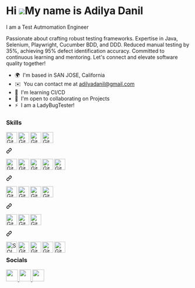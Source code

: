Hi ![](https://user-images.githubusercontent.com/18350557/176309783-0785949b-9127-417c-8b55-ab5a4333674e.gif)My name is Adilya Danil
====================================================================================================================================
I am a Test Autmomation Engineer

Passionate about crafting robust testing frameworks. Expertise in Java, Selenium, Playwright, Cucumber BDD, and DDD. Reduced manual testing by 35%, achieving 95% defect identification accuracy. Committed to continuous learning and mentoring. Let's connect and elevate software quality together! 

* 🌍  I'm based in SAN JOSE, California
* ✉️  You can contact me at [adilyadanil@gmail.com](mailto:adilyadanil@gmail.com)
* 🧠  I'm learning CI/CD
* 🤝  I'm open to collaborating on Projects
* ⚡  I am a LadyBugTester!

### Skills

<p dir="auto"><a target="_blank" rel="noopener noreferrer nofollow" href="https://camo.githubusercontent.com/973913d161ca9ac03d1e941e3c0a9785dd928059a48274ed2b3ff564b5c564b2/68747470733a2f2f63646e2e6a7364656c6976722e6e65742f67682f64657669636f6e732f64657669636f6e2f69636f6e732f6a6176612f6a6176612d6f726967696e616c2e737667"><img align="left" alt="Git" width="30px" src="https://camo.githubusercontent.com/973913d161ca9ac03d1e941e3c0a9785dd928059a48274ed2b3ff564b5c564b2/68747470733a2f2f63646e2e6a7364656c6976722e6e65742f67682f64657669636f6e732f64657669636f6e2f69636f6e732f6a6176612f6a6176612d6f726967696e616c2e737667" data-canonical-src="https://cdn.jsdelivr.net/gh/devicons/devicon/icons/java/java-original.svg" style="max-width: 100%;"></a></p>
<p dir="auto"><a target="_blank" rel="noopener noreferrer nofollow" href="https://camo.githubusercontent.com/0d5534dd6a655164d3127c270557a5e39450dec8c22f71a9830359b6bd8e749b/68747470733a2f2f63646e2e6a7364656c6976722e6e65742f67682f64657669636f6e732f64657669636f6e2f69636f6e732f707974686f6e2f707974686f6e2d706c61696e2e737667"><img align="left" alt="Git" width="30px" src="https://camo.githubusercontent.com/0d5534dd6a655164d3127c270557a5e39450dec8c22f71a9830359b6bd8e749b/68747470733a2f2f63646e2e6a7364656c6976722e6e65742f67682f64657669636f6e732f64657669636f6e2f69636f6e732f707974686f6e2f707974686f6e2d706c61696e2e737667" data-canonical-src="https://cdn.jsdelivr.net/gh/devicons/devicon/icons/python/python-plain.svg" style="max-width: 100%;"></a></p>
<p dir="auto"><a target="_blank" rel="noopener noreferrer nofollow" href="https://camo.githubusercontent.com/3d0ddeed2c709ed1cbce62a9c624d0f719d5ed695567a2eef03d61a70c7ff336/68747470733a2f2f63646e2e6a7364656c6976722e6e65742f67682f64657669636f6e732f64657669636f6e2f69636f6e732f6a6176617363726970742f6a6176617363726970742d706c61696e2e737667"><img align="left" alt="Git" width="30px" src="https://camo.githubusercontent.com/3d0ddeed2c709ed1cbce62a9c624d0f719d5ed695567a2eef03d61a70c7ff336/68747470733a2f2f63646e2e6a7364656c6976722e6e65742f67682f64657669636f6e732f64657669636f6e2f69636f6e732f6a6176617363726970742f6a6176617363726970742d706c61696e2e737667" data-canonical-src="https://cdn.jsdelivr.net/gh/devicons/devicon/icons/javascript/javascript-plain.svg" style="max-width: 100%;"></a></p>
<p dir="auto"><a target="_blank" rel="noopener noreferrer nofollow" href="https://camo.githubusercontent.com/eb80c0e268a6900f248479e61e0c808e729390722c84cf4f3da4eb01867cbf09/68747470733a2f2f63646e2e6a7364656c6976722e6e65742f67682f64657669636f6e732f64657669636f6e406c61746573742f69636f6e732f6a736f6e2f6a736f6e2d6f726967696e616c2e737667"><img align="left" alt="Git" width="30px" src="https://camo.githubusercontent.com/eb80c0e268a6900f248479e61e0c808e729390722c84cf4f3da4eb01867cbf09/68747470733a2f2f63646e2e6a7364656c6976722e6e65742f67682f64657669636f6e732f64657669636f6e406c61746573742f69636f6e732f6a736f6e2f6a736f6e2d6f726967696e616c2e737667" data-canonical-src="https://cdn.jsdelivr.net/gh/devicons/devicon@latest/icons/json/json-original.svg" style="max-width: 100%;"></a></p>
<div class="markdown-heading" dir="auto"><h3 class="heading-element" dir="auto"> ⠀ </h3><a id="user-content---" class="anchor" aria-label="Permalink:  ⠀ " href="#--"><svg class="octicon octicon-link" viewBox="0 0 16 16" version="1.1" width="16" height="16" aria-hidden="true"><path d="m7.775 3.275 1.25-1.25a3.5 3.5 0 1 1 4.95 4.95l-2.5 2.5a3.5 3.5 0 0 1-4.95 0 .751.751 0 0 1 .018-1.042.751.751 0 0 1 1.042-.018 1.998 1.998 0 0 0 2.83 0l2.5-2.5a2.002 2.002 0 0 0-2.83-2.83l-1.25 1.25a.751.751 0 0 1-1.042-.018.751.751 0 0 1-.018-1.042Zm-4.69 9.64a1.998 1.998 0 0 0 2.83 0l1.25-1.25a.751.751 0 0 1 1.042.018.751.751 0 0 1 .018 1.042l-1.25 1.25a3.5 3.5 0 1 1-4.95-4.95l2.5-2.5a3.5 3.5 0 0 1 4.95 0 .751.751 0 0 1-.018 1.042.751.751 0 0 1-1.042.018 1.998 1.998 0 0 0-2.83 0l-2.5 2.5a1.998 1.998 0 0 0 0 2.83Z"></path></svg></a></div>
<p dir="auto"><a target="_blank" rel="noopener noreferrer nofollow" href="https://camo.githubusercontent.com/41d87ee17396daf58a6f69ce5322a9c917eb71507026bab98fa1bbf013dd94ff/68747470733a2f2f63646e2e6a7364656c6976722e6e65742f67682f64657669636f6e732f64657669636f6e406c61746573742f69636f6e732f637563756d6265722f637563756d6265722d706c61696e2e737667"><img align="left" alt="Git" width="30px" src="https://camo.githubusercontent.com/41d87ee17396daf58a6f69ce5322a9c917eb71507026bab98fa1bbf013dd94ff/68747470733a2f2f63646e2e6a7364656c6976722e6e65742f67682f64657669636f6e732f64657669636f6e406c61746573742f69636f6e732f637563756d6265722f637563756d6265722d706c61696e2e737667" data-canonical-src="https://cdn.jsdelivr.net/gh/devicons/devicon@latest/icons/cucumber/cucumber-plain.svg" style="max-width: 100%;"></a></p>
<p dir="auto"><a target="_blank" rel="noopener noreferrer nofollow" href="https://camo.githubusercontent.com/96140b38d94196bf220e0e0af539b65416d7641919914362f9353e8feff380e4/68747470733a2f2f63646e2e6a7364656c6976722e6e65742f67682f64657669636f6e732f64657669636f6e406c61746573742f69636f6e732f73656c656e69756d2f73656c656e69756d2d6f726967696e616c2e737667"><img align="left" alt="Git" width="30px" src="https://camo.githubusercontent.com/96140b38d94196bf220e0e0af539b65416d7641919914362f9353e8feff380e4/68747470733a2f2f63646e2e6a7364656c6976722e6e65742f67682f64657669636f6e732f64657669636f6e406c61746573742f69636f6e732f73656c656e69756d2f73656c656e69756d2d6f726967696e616c2e737667" data-canonical-src="https://cdn.jsdelivr.net/gh/devicons/devicon@latest/icons/selenium/selenium-original.svg" style="max-width: 100%;"></a></p>
<p dir="auto"><a target="_blank" rel="noopener noreferrer nofollow" href="https://camo.githubusercontent.com/3aad7b327821eef0a5a8862c5b251fa89bbeb49543ddde9df7479f80362bf84d/68747470733a2f2f63646e2e6a7364656c6976722e6e65742f67682f64657669636f6e732f64657669636f6e406c61746573742f69636f6e732f706c61797772696768742f706c61797772696768742d6f726967696e616c2e737667"><img align="left" alt="Git" width="30px" src="https://camo.githubusercontent.com/3aad7b327821eef0a5a8862c5b251fa89bbeb49543ddde9df7479f80362bf84d/68747470733a2f2f63646e2e6a7364656c6976722e6e65742f67682f64657669636f6e732f64657669636f6e406c61746573742f69636f6e732f706c61797772696768742f706c61797772696768742d6f726967696e616c2e737667" data-canonical-src="https://cdn.jsdelivr.net/gh/devicons/devicon@latest/icons/playwright/playwright-original.svg" style="max-width: 100%;"></a></p>
<p dir="auto"><a target="_blank" rel="noopener noreferrer nofollow" href="https://camo.githubusercontent.com/f1b14f5a8aae532ee35a8f5a3560223f34dfa259c36c85274f4dcca6ea126531/68747470733a2f2f63646e2e6a7364656c6976722e6e65742f67682f64657669636f6e732f64657669636f6e406c61746573742f69636f6e732f6b61726174656c6162732f6b61726174656c6162732d6f726967696e616c2e737667"><img align="left" alt="Git" width="30px" src="https://camo.githubusercontent.com/f1b14f5a8aae532ee35a8f5a3560223f34dfa259c36c85274f4dcca6ea126531/68747470733a2f2f63646e2e6a7364656c6976722e6e65742f67682f64657669636f6e732f64657669636f6e406c61746573742f69636f6e732f6b61726174656c6162732f6b61726174656c6162732d6f726967696e616c2e737667" data-canonical-src="https://cdn.jsdelivr.net/gh/devicons/devicon@latest/icons/karatelabs/karatelabs-original.svg" style="max-width: 100%;"></a></p>
<p dir="auto"><a target="_blank" rel="noopener noreferrer nofollow" href="https://camo.githubusercontent.com/fd122f381b82d52b429276de98cb444cc886ca22a9be231cf3dd9fdc70dd4ad5/68747470733a2f2f63646e2e6a7364656c6976722e6e65742f67682f64657669636f6e732f64657669636f6e406c61746573742f69636f6e732f63797072657373696f2f63797072657373696f2d6f726967696e616c2e737667"><img align="left" alt="Git" width="30px" src="https://camo.githubusercontent.com/fd122f381b82d52b429276de98cb444cc886ca22a9be231cf3dd9fdc70dd4ad5/68747470733a2f2f63646e2e6a7364656c6976722e6e65742f67682f64657669636f6e732f64657669636f6e406c61746573742f69636f6e732f63797072657373696f2f63797072657373696f2d6f726967696e616c2e737667" data-canonical-src="https://cdn.jsdelivr.net/gh/devicons/devicon@latest/icons/cypressio/cypressio-original.svg" style="max-width: 100%;"></a></p>

<div class="markdown-heading" dir="auto"><h3 class="heading-element" dir="auto"> ⠀ </h3><a id="user-content----1" class="anchor" aria-label="Permalink:  ⠀ " href="#---1"><svg class="octicon octicon-link" viewBox="0 0 16 16" version="1.1" width="16" height="16" aria-hidden="true"><path d="m7.775 3.275 1.25-1.25a3.5 3.5 0 1 1 4.95 4.95l-2.5 2.5a3.5 3.5 0 0 1-4.95 0 .751.751 0 0 1 .018-1.042.751.751 0 0 1 1.042-.018 1.998 1.998 0 0 0 2.83 0l2.5-2.5a2.002 2.002 0 0 0-2.83-2.83l-1.25 1.25a.751.751 0 0 1-1.042-.018.751.751 0 0 1-.018-1.042Zm-4.69 9.64a1.998 1.998 0 0 0 2.83 0l1.25-1.25a.751.751 0 0 1 1.042.018.751.751 0 0 1 .018 1.042l-1.25 1.25a3.5 3.5 0 1 1-4.95-4.95l2.5-2.5a3.5 3.5 0 0 1 4.95 0 .751.751 0 0 1-.018 1.042.751.751 0 0 1-1.042.018 1.998 1.998 0 0 0-2.83 0l-2.5 2.5a1.998 1.998 0 0 0 0 2.83Z"></path></svg></a></div>
<p dir="auto"><a target="_blank" rel="noopener noreferrer nofollow" href="https://camo.githubusercontent.com/bbcf7f21beff42ef6ff1581325d63f9e943017fb2a5612ae58682b263688328e/68747470733a2f2f63646e2e6a7364656c6976722e6e65742f67682f64657669636f6e732f64657669636f6e406c61746573742f69636f6e732f6a656e6b696e732f6a656e6b696e732d6f726967696e616c2e737667"><img align="left" alt="Git" width="30px" src="https://camo.githubusercontent.com/bbcf7f21beff42ef6ff1581325d63f9e943017fb2a5612ae58682b263688328e/68747470733a2f2f63646e2e6a7364656c6976722e6e65742f67682f64657669636f6e732f64657669636f6e406c61746573742f69636f6e732f6a656e6b696e732f6a656e6b696e732d6f726967696e616c2e737667" data-canonical-src="https://cdn.jsdelivr.net/gh/devicons/devicon@latest/icons/jenkins/jenkins-original.svg" style="max-width: 100%;"></a></p>
<p dir="auto"><a target="_blank" rel="noopener noreferrer nofollow" href="https://camo.githubusercontent.com/38827655e1ae0e1518d635ad89e8aa46b7f977c795952245c36a2d58064f1803/68747470733a2f2f63646e2e6a7364656c6976722e6e65742f67682f64657669636f6e732f64657669636f6e2f69636f6e732f6769742f6769742d6f726967696e616c2e737667"><img align="left" alt="Git" width="30px" src="https://camo.githubusercontent.com/38827655e1ae0e1518d635ad89e8aa46b7f977c795952245c36a2d58064f1803/68747470733a2f2f63646e2e6a7364656c6976722e6e65742f67682f64657669636f6e732f64657669636f6e2f69636f6e732f6769742f6769742d6f726967696e616c2e737667" data-canonical-src="https://cdn.jsdelivr.net/gh/devicons/devicon/icons/git/git-original.svg" style="max-width: 100%;"></a></p>
<p dir="auto"><a target="_blank" rel="noopener noreferrer nofollow" href="https://camo.githubusercontent.com/e245c978ad271d30dcbfa637b0aad42d3532c5fa467a778e01c2210ed6c5ef81/68747470733a2f2f63646e2e6a7364656c6976722e6e65742f67682f64657669636f6e732f64657669636f6e2f69636f6e732f6769746875622f6769746875622d6f726967696e616c2e737667"><img align="left" alt="GitHub" width="30px" src="https://camo.githubusercontent.com/e245c978ad271d30dcbfa637b0aad42d3532c5fa467a778e01c2210ed6c5ef81/68747470733a2f2f63646e2e6a7364656c6976722e6e65742f67682f64657669636f6e732f64657669636f6e2f69636f6e732f6769746875622f6769746875622d6f726967696e616c2e737667" data-canonical-src="https://cdn.jsdelivr.net/gh/devicons/devicon/icons/github/github-original.svg" style="max-width: 100%;"></a></p>
<p dir="auto"><a target="_blank" rel="noopener noreferrer nofollow" href="https://camo.githubusercontent.com/241b7e8f9363143625520cc2f46f904d5ca9033098c77fc14a47661a30d43998/68747470733a2f2f63646e2e6a7364656c6976722e6e65742f67682f64657669636f6e732f64657669636f6e406c61746573742f69636f6e732f616d617a6f6e77656273657276696365732f616d617a6f6e77656273657276696365732d6f726967696e616c2d776f72646d61726b2e737667"><img align="left" alt="Git" width="30px" src="https://camo.githubusercontent.com/241b7e8f9363143625520cc2f46f904d5ca9033098c77fc14a47661a30d43998/68747470733a2f2f63646e2e6a7364656c6976722e6e65742f67682f64657669636f6e732f64657669636f6e406c61746573742f69636f6e732f616d617a6f6e77656273657276696365732f616d617a6f6e77656273657276696365732d6f726967696e616c2d776f72646d61726b2e737667" data-canonical-src="https://cdn.jsdelivr.net/gh/devicons/devicon@latest/icons/amazonwebservices/amazonwebservices-original-wordmark.svg" style="max-width: 100%;"></a></p>
<div class="markdown-heading" dir="auto"><h3 class="heading-element" dir="auto"> ⠀ </h3><a id="user-content----2" class="anchor" aria-label="Permalink:  ⠀ " href="#---2"><svg class="octicon octicon-link" viewBox="0 0 16 16" version="1.1" width="16" height="16" aria-hidden="true"><path d="m7.775 3.275 1.25-1.25a3.5 3.5 0 1 1 4.95 4.95l-2.5 2.5a3.5 3.5 0 0 1-4.95 0 .751.751 0 0 1 .018-1.042.751.751 0 0 1 1.042-.018 1.998 1.998 0 0 0 2.83 0l2.5-2.5a2.002 2.002 0 0 0-2.83-2.83l-1.25 1.25a.751.751 0 0 1-1.042-.018.751.751 0 0 1-.018-1.042Zm-4.69 9.64a1.998 1.998 0 0 0 2.83 0l1.25-1.25a.751.751 0 0 1 1.042.018.751.751 0 0 1 .018 1.042l-1.25 1.25a3.5 3.5 0 1 1-4.95-4.95l2.5-2.5a3.5 3.5 0 0 1 4.95 0 .751.751 0 0 1-.018 1.042.751.751 0 0 1-1.042.018 1.998 1.998 0 0 0-2.83 0l-2.5 2.5a1.998 1.998 0 0 0 0 2.83Z"></path></svg></a></div>
<p dir="auto"><a target="_blank" rel="noopener noreferrer nofollow" href="https://camo.githubusercontent.com/36dfc977e8aec295e2c183030c2af3cb06ba50117998aac27e447307dab9067a/68747470733a2f2f63646e2e6a7364656c6976722e6e65742f67682f64657669636f6e732f64657669636f6e406c61746573742f69636f6e732f696e74656c6c696a2f696e74656c6c696a2d6f726967696e616c2e737667"><img align="left" alt="Git" width="30px" src="https://camo.githubusercontent.com/36dfc977e8aec295e2c183030c2af3cb06ba50117998aac27e447307dab9067a/68747470733a2f2f63646e2e6a7364656c6976722e6e65742f67682f64657669636f6e732f64657669636f6e406c61746573742f69636f6e732f696e74656c6c696a2f696e74656c6c696a2d6f726967696e616c2e737667" data-canonical-src="https://cdn.jsdelivr.net/gh/devicons/devicon@latest/icons/intellij/intellij-original.svg" style="max-width: 100%;"></a></p>
<p dir="auto"><a target="_blank" rel="noopener noreferrer nofollow" href="https://camo.githubusercontent.com/173a105160675554870ede1b64fa833abecd95a7eca7777b63a9f8df1287e5e0/68747470733a2f2f63646e2e6a7364656c6976722e6e65742f67682f64657669636f6e732f64657669636f6e406c61746573742f69636f6e732f7673636f64652f7673636f64652d6f726967696e616c2d776f72646d61726b2e737667"><img align="left" alt="Git" width="30px" src="https://camo.githubusercontent.com/173a105160675554870ede1b64fa833abecd95a7eca7777b63a9f8df1287e5e0/68747470733a2f2f63646e2e6a7364656c6976722e6e65742f67682f64657669636f6e732f64657669636f6e406c61746573742f69636f6e732f7673636f64652f7673636f64652d6f726967696e616c2d776f72646d61726b2e737667" data-canonical-src="https://cdn.jsdelivr.net/gh/devicons/devicon@latest/icons/vscode/vscode-original-wordmark.svg" style="max-width: 100%;"></a></p>
<p dir="auto"><a target="_blank" rel="noopener noreferrer nofollow" href="https://camo.githubusercontent.com/0425687c6e528926bf1d4471499ef8b468b9f877e1490b64212b9543e07f3cb5/68747470733a2f2f63646e2e6a7364656c6976722e6e65742f67682f64657669636f6e732f64657669636f6e406c61746573742f69636f6e732f6d6176656e2f6d6176656e2d6f726967696e616c2e737667"><img align="left" alt="Git" width="30px" src="https://camo.githubusercontent.com/0425687c6e528926bf1d4471499ef8b468b9f877e1490b64212b9543e07f3cb5/68747470733a2f2f63646e2e6a7364656c6976722e6e65742f67682f64657669636f6e732f64657669636f6e406c61746573742f69636f6e732f6d6176656e2f6d6176656e2d6f726967696e616c2e737667" data-canonical-src="https://cdn.jsdelivr.net/gh/devicons/devicon@latest/icons/maven/maven-original.svg" style="max-width: 100%;"></a></p>
<div class="markdown-heading" dir="auto"><h3 class="heading-element" dir="auto"> ⠀ </h3><a id="user-content----3" class="anchor" aria-label="Permalink:  ⠀ " href="#---3"><svg class="octicon octicon-link" viewBox="0 0 16 16" version="1.1" width="16" height="16" aria-hidden="true"><path d="m7.775 3.275 1.25-1.25a3.5 3.5 0 1 1 4.95 4.95l-2.5 2.5a3.5 3.5 0 0 1-4.95 0 .751.751 0 0 1 .018-1.042.751.751 0 0 1 1.042-.018 1.998 1.998 0 0 0 2.83 0l2.5-2.5a2.002 2.002 0 0 0-2.83-2.83l-1.25 1.25a.751.751 0 0 1-1.042-.018.751.751 0 0 1-.018-1.042Zm-4.69 9.64a1.998 1.998 0 0 0 2.83 0l1.25-1.25a.751.751 0 0 1 1.042.018.751.751 0 0 1 .018 1.042l-1.25 1.25a3.5 3.5 0 1 1-4.95-4.95l2.5-2.5a3.5 3.5 0 0 1 4.95 0 .751.751 0 0 1-.018 1.042.751.751 0 0 1-1.042.018 1.998 1.998 0 0 0-2.83 0l-2.5 2.5a1.998 1.998 0 0 0 0 2.83Z"></path></svg></a></div>
<p dir="auto"><a target="_blank" rel="noopener noreferrer nofollow" href="https://camo.githubusercontent.com/00467f36bed2b9ff1a0e4e88705c104cf191d2a0d2fd8f6237ec6b2ad20549de/68747470733a2f2f63646e2e6a7364656c6976722e6e65742f67682f64657669636f6e732f64657669636f6e406c61746573742f69636f6e732f617a75726573716c64617461626173652f617a75726573716c64617461626173652d6f726967696e616c2e737667"><img align="left" alt="SQL" width="30px" src="https://camo.githubusercontent.com/00467f36bed2b9ff1a0e4e88705c104cf191d2a0d2fd8f6237ec6b2ad20549de/68747470733a2f2f63646e2e6a7364656c6976722e6e65742f67682f64657669636f6e732f64657669636f6e406c61746573742f69636f6e732f617a75726573716c64617461626173652f617a75726573716c64617461626173652d6f726967696e616c2e737667" data-canonical-src="https://cdn.jsdelivr.net/gh/devicons/devicon@latest/icons/azuresqldatabase/azuresqldatabase-original.svg" style="max-width: 100%;"></a></p>
<p dir="auto"><a target="_blank" rel="noopener noreferrer nofollow" href="https://camo.githubusercontent.com/ad52d5d44062105519ff4557761c41286529f9c1da0ff49631c9b2de427095a3/68747470733a2f2f63646e2e6a7364656c6976722e6e65742f67682f64657669636f6e732f64657669636f6e406c61746573742f69636f6e732f6f7261636c652f6f7261636c652d6f726967696e616c2e737667"><img align="left" alt="Git" width="30px" src="https://camo.githubusercontent.com/ad52d5d44062105519ff4557761c41286529f9c1da0ff49631c9b2de427095a3/68747470733a2f2f63646e2e6a7364656c6976722e6e65742f67682f64657669636f6e732f64657669636f6e406c61746573742f69636f6e732f6f7261636c652f6f7261636c652d6f726967696e616c2e737667" data-canonical-src="https://cdn.jsdelivr.net/gh/devicons/devicon@latest/icons/oracle/oracle-original.svg" style="max-width: 100%;"></a></p>
<p dir="auto"><a target="_blank" rel="noopener noreferrer nofollow" href="https://camo.githubusercontent.com/02eacae6e72b013b05a65eec18937da4e03c46749df13e978af9d7e094c93f01/68747470733a2f2f63646e2e6a7364656c6976722e6e65742f67682f64657669636f6e732f64657669636f6e406c61746573742f69636f6e732f6d7973716c2f6d7973716c2d6f726967696e616c2d776f72646d61726b2e737667"><img align="left" alt="Git" width="30px" src="https://camo.githubusercontent.com/02eacae6e72b013b05a65eec18937da4e03c46749df13e978af9d7e094c93f01/68747470733a2f2f63646e2e6a7364656c6976722e6e65742f67682f64657669636f6e732f64657669636f6e406c61746573742f69636f6e732f6d7973716c2f6d7973716c2d6f726967696e616c2d776f72646d61726b2e737667" data-canonical-src="https://cdn.jsdelivr.net/gh/devicons/devicon@latest/icons/mysql/mysql-original-wordmark.svg" style="max-width: 100%;"></a></p>
<p dir="auto"><a target="_blank" rel="noopener noreferrer nofollow" href="https://camo.githubusercontent.com/f1fa64232471f04ca1bf239bf56c843ded172b773831349b78134facecb1786f/68747470733a2f2f63646e2e6a7364656c6976722e6e65742f67682f64657669636f6e732f64657669636f6e406c61746573742f69636f6e732f706f737467726573716c2f706f737467726573716c2d6f726967696e616c2d776f72646d61726b2e737667"><img align="left" alt="Git" width="30px" src="https://camo.githubusercontent.com/f1fa64232471f04ca1bf239bf56c843ded172b773831349b78134facecb1786f/68747470733a2f2f63646e2e6a7364656c6976722e6e65742f67682f64657669636f6e732f64657669636f6e406c61746573742f69636f6e732f706f737467726573716c2f706f737467726573716c2d6f726967696e616c2d776f72646d61726b2e737667" data-canonical-src="https://cdn.jsdelivr.net/gh/devicons/devicon@latest/icons/postgresql/postgresql-original-wordmark.svg" style="max-width: 100%;"></a></p>
<p dir="auto"><a target="_blank" rel="noopener noreferrer nofollow" href="https://camo.githubusercontent.com/bc9210d3d2adca1a24e793317bb272044fb0be26ee5889f331ce020e94871c81/68747470733a2f2f63646e2e6a7364656c6976722e6e65742f67682f64657669636f6e732f64657669636f6e406c61746573742f69636f6e732f73716c6974652f73716c6974652d6f726967696e616c2d776f72646d61726b2e737667"><img align="left" alt="Git" width="30px" src="https://camo.githubusercontent.com/bc9210d3d2adca1a24e793317bb272044fb0be26ee5889f331ce020e94871c81/68747470733a2f2f63646e2e6a7364656c6976722e6e65742f67682f64657669636f6e732f64657669636f6e406c61746573742f69636f6e732f73716c6974652f73716c6974652d6f726967696e616c2d776f72646d61726b2e737667" data-canonical-src="https://cdn.jsdelivr.net/gh/devicons/devicon@latest/icons/sqlite/sqlite-original-wordmark.svg" style="max-width: 100%;"></a>
</p>
<br>
</article>
</div>
</div>





### Socials

<p align="left"> <a href="https://discord.com/users/aridan3213" target="_blank" rel="noreferrer"> <picture> <source media="(prefers-color-scheme: dark)" srcset="https://raw.githubusercontent.com/danielcranney/readme-generator/main/public/icons/socials/discord-dark.svg" /> <source media="(prefers-color-scheme: light)" srcset="https://raw.githubusercontent.com/danielcranney/readme-generator/main/public/icons/socials/discord.svg" /> <img src="https://raw.githubusercontent.com/danielcranney/readme-generator/main/public/icons/socials/discord.svg" width="32" height="32" /> </picture> </a> <a href="https://www.github.com/adilyadanil" target="_blank" rel="noreferrer"> <picture> <source media="(prefers-color-scheme: dark)" srcset="https://raw.githubusercontent.com/danielcranney/readme-generator/main/public/icons/socials/github-dark.svg" /> <source media="(prefers-color-scheme: light)" srcset="https://raw.githubusercontent.com/danielcranney/readme-generator/main/public/icons/socials/github.svg" /> <img src="https://raw.githubusercontent.com/danielcranney/readme-generator/main/public/icons/socials/github.svg" width="32" height="32" /> </picture> </a> <a href="https://www.linkedin.com/in/adilyadanil" target="_blank" rel="noreferrer"> <picture> <source media="(prefers-color-scheme: dark)" srcset="https://raw.githubusercontent.com/danielcranney/readme-generator/main/public/icons/socials/linkedin-dark.svg" /> <source media="(prefers-color-scheme: light)" srcset="https://raw.githubusercontent.com/danielcranney/readme-generator/main/public/icons/socials/linkedin.svg" /> <img src="https://raw.githubusercontent.com/danielcranney/readme-generator/main/public/icons/socials/linkedin.svg" width="32" height="32" /> </picture> </a></p>
